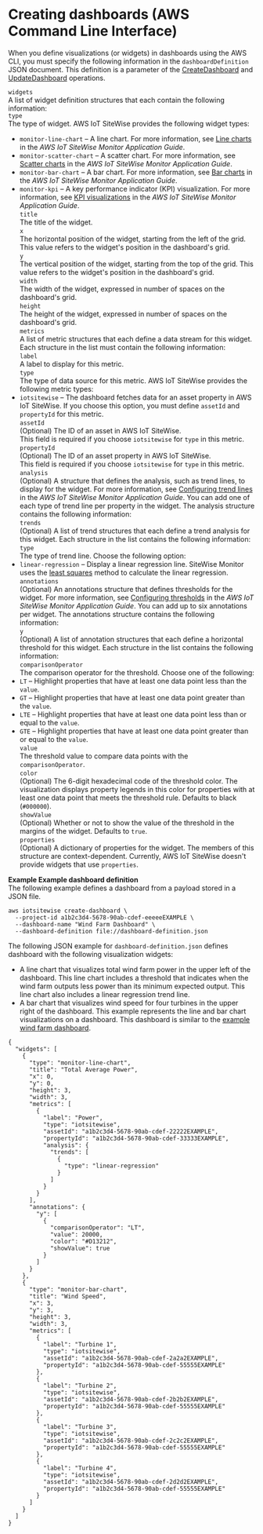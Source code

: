 # Creating dashboards \(AWS Command Line Interface\)<a name="create-dashboards-using-aws-cli"></a>

When you define visualizations \(or widgets\) in dashboards using the AWS CLI, you must specify the following information in the `dashboardDefinition` JSON document\. This definition is a parameter of the [CreateDashboard](https://docs.aws.amazon.com/iot-sitewise/latest/APIReference/API_CreateDashboard.html) and [UpdateDashboard](https://docs.aws.amazon.com/iot-sitewise/latest/APIReference/API_UpdateDashboard.html) operations\.

`widgets`  
A list of widget definition structures that each contain the following information:    
`type`  
The type of widget\. AWS IoT SiteWise provides the following widget types:  
+ `monitor-line-chart` – A line chart\. For more information, see [Line charts](https://docs.aws.amazon.com/iot-sitewise/latest/appguide/choose-visualization-types.html#line-charts) in the *AWS IoT SiteWise Monitor Application Guide*\.
+ `monitor-scatter-chart` – A scatter chart\. For more information, see [Scatter charts](https://docs.aws.amazon.com/iot-sitewise/latest/appguide/choose-visualization-types.html#scatter-charts) in the *AWS IoT SiteWise Monitor Application Guide*\.
+ `monitor-bar-chart` – A bar chart\. For more information, see [Bar charts](https://docs.aws.amazon.com/iot-sitewise/latest/appguide/choose-visualization-types.html#bar-charts) in the *AWS IoT SiteWise Monitor Application Guide*\.
+ `monitor-kpi` – A key performance indicator \(KPI\) visualization\. For more information, see [KPI visualizations](https://docs.aws.amazon.com/iot-sitewise/latest/appguide/choose-visualization-types.html#kpi-charts) in the *AWS IoT SiteWise Monitor Application Guide*\.  
`title`  
The title of the widget\.  
`x`  
The horizontal position of the widget, starting from the left of the grid\. This value refers to the widget's position in the dashboard's grid\.  
`y`  
The vertical position of the widget, starting from the top of the grid\. This value refers to the widget's position in the dashboard's grid\.  
`width`  
The width of the widget, expressed in number of spaces on the dashboard's grid\.  
`height`  
The height of the widget, expressed in number of spaces on the dashboard's grid\.  
`metrics`  
A list of metric structures that each define a data stream for this widget\. Each structure in the list must contain the following information:    
`label`  
A label to display for this metric\.  
`type`  
The type of data source for this metric\. AWS IoT SiteWise provides the following metric types:  
+ `iotsitewise` – The dashboard fetches data for an asset property in AWS IoT SiteWise\. If you choose this option, you must define `assetId` and `propertyId` for this metric\.  
`assetId`  
\(Optional\) The ID of an asset in AWS IoT SiteWise\.  
This field is required if you choose `iotsitewise` for `type` in this metric\.  
`propertyId`  
\(Optional\) The ID of an asset property in AWS IoT SiteWise\.  
This field is required if you choose `iotsitewise` for `type` in this metric\.  
`analysis`  
\(Optional\) A structure that defines the analysis, such as trend lines, to display for the widget\. For more information, see [Configuring trend lines](https://docs.aws.amazon.com/iot-sitewise/latest/appguide/configure-trend-lines.html) in the *AWS IoT SiteWise Monitor Application Guide*\. You can add one of each type of trend line per property in the widget\. The analysis structure contains the following information:    
`trends`  
\(Optional\) A list of trend structures that each define a trend analysis for this widget\. Each structure in the list contains the following information:    
`type`  
The type of trend line\. Choose the following option:  
+ `linear-regression` – Display a linear regression line\. SiteWise Monitor uses the [least squares](https://en.wikipedia.org/wiki/Least_squares) method to calculate the linear regression\.  
`annotations`  
\(Optional\) An annotations structure that defines thresholds for the widget\. For more information, see [Configuring thresholds](https://docs.aws.amazon.com/iot-sitewise/latest/appguide/configure-thresholds.html) in the *AWS IoT SiteWise Monitor Application Guide*\. You can add up to six annotations per widget\. The annotations structure contains the following information:    
`y`  
\(Optional\) A list of annotation structures that each define a horizontal threshold for this widget\. Each structure in the list contains the following information:    
`comparisonOperator`  
The comparison operator for the threshold\. Choose one of the following:  
+ `LT` – Highlight properties that have at least one data point less than the `value`\.
+ `GT` – Highlight properties that have at least one data point greater than the `value`\.
+ `LTE` – Highlight properties that have at least one data point less than or equal to the `value`\.
+ `GTE` – Highlight properties that have at least one data point greater than or equal to the `value`\.  
`value`  
The threshold value to compare data points with the `comparisonOperator`\.  
`color`  
\(Optional\) The 6\-digit hexadecimal code of the threshold color\. The visualization displays property legends in this color for properties with at least one data point that meets the threshold rule\. Defaults to black \(`#000000`\)\.  
`showValue`  
\(Optional\) Whether or not to show the value of the threshold in the margins of the widget\. Defaults to `true`\.  
`properties`  
\(Optional\) A dictionary of properties for the widget\. The members of this structure are context\-dependent\. Currently, AWS IoT SiteWise doesn't provide widgets that use `properties`\.

**Example Example dashboard definition**  
The following example defines a dashboard from a payload stored in a JSON file\.  

```
aws iotsitewise create-dashboard \
  --project-id a1b2c3d4-5678-90ab-cdef-eeeeeEXAMPLE \
  --dashboard-name "Wind Farm Dashboard" \
  --dashboard-definition file://dashboard-definition.json
```
The following JSON example for `dashboard-definition.json` defines dashboard with the following visualization widgets:  
+ A line chart that visualizes total wind farm power in the upper left of the dashboard\. This line chart includes a threshold that indicates when the wind farm outputs less power than its minimum expected output\. This line chart also includes a linear regression trend line\.
+ A bar chart that visualizes wind speed for four turbines in the upper right of the dashboard\.
This example represents the line and bar chart visualizations on a dashboard\. This dashboard is similar to the [example wind farm dashboard](monitor-data.md)\.

```
{
  "widgets": [
    {
      "type": "monitor-line-chart",
      "title": "Total Average Power",
      "x": 0,
      "y": 0,
      "height": 3,
      "width": 3,
      "metrics": [
        {
          "label": "Power",
          "type": "iotsitewise",
          "assetId": "a1b2c3d4-5678-90ab-cdef-22222EXAMPLE",
          "propertyId": "a1b2c3d4-5678-90ab-cdef-33333EXAMPLE",
          "analysis": {
            "trends": [
              {
                "type": "linear-regression"
              }
            ]
          }
        }
      ],
      "annotations": {
        "y": [
          {
            "comparisonOperator": "LT",
            "value": 20000,
            "color": "#D13212",
            "showValue": true
          }
        ]
      }
    },
    {
      "type": "monitor-bar-chart",
      "title": "Wind Speed",
      "x": 3,
      "y": 3,
      "height": 3,
      "width": 3,
      "metrics": [
        {
          "label": "Turbine 1",
          "type": "iotsitewise",
          "assetId": "a1b2c3d4-5678-90ab-cdef-2a2a2EXAMPLE",
          "propertyId": "a1b2c3d4-5678-90ab-cdef-55555EXAMPLE"
        },
        {
          "label": "Turbine 2",
          "type": "iotsitewise",
          "assetId": "a1b2c3d4-5678-90ab-cdef-2b2b2EXAMPLE",
          "propertyId": "a1b2c3d4-5678-90ab-cdef-55555EXAMPLE"
        },
        {
          "label": "Turbine 3",
          "type": "iotsitewise",
          "assetId": "a1b2c3d4-5678-90ab-cdef-2c2c2EXAMPLE",
          "propertyId": "a1b2c3d4-5678-90ab-cdef-55555EXAMPLE"
        },
        {
          "label": "Turbine 4",
          "type": "iotsitewise",
          "assetId": "a1b2c3d4-5678-90ab-cdef-2d2d2EXAMPLE",
          "propertyId": "a1b2c3d4-5678-90ab-cdef-55555EXAMPLE"
        }
      ]
    }
  ]
}
```